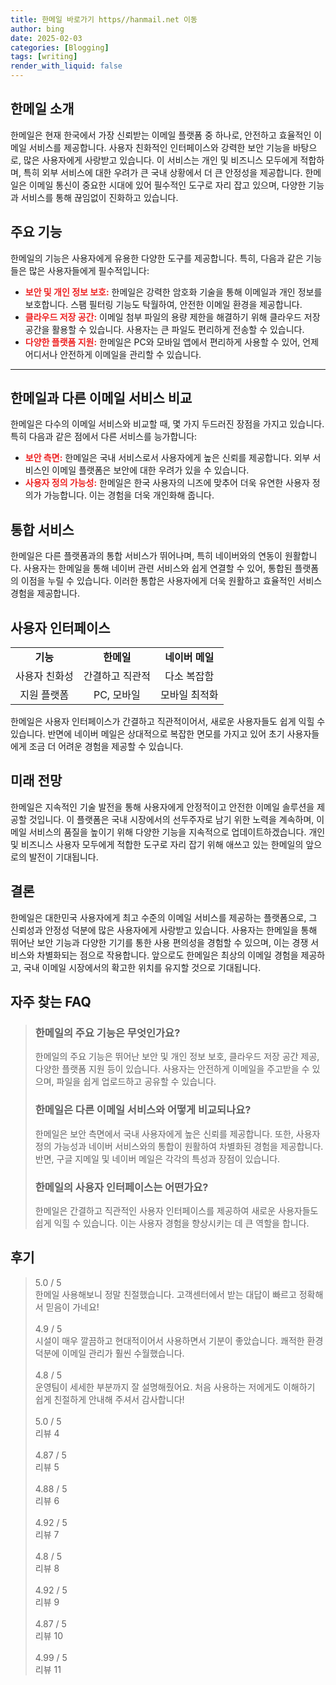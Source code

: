 ```yaml
---
title: 한메일 바로가기 https//hanmail.net 이동
author: bing
date: 2025-02-03
categories: [Blogging]
tags: [writing]
render_with_liquid: false
---
```



<h2 id='한메일_소개'>한메일 소개</h2>

<p>한메일은 현재 한국에서 가장 신뢰받는 이메일 플랫폼 중 하나로, 안전하고 효율적인 이메일 서비스를 제공합니다. 사용자 친화적인 인터페이스와 강력한 보안 기능을 바탕으로, 많은 사용자에게 사랑받고 있습니다. 이 서비스는 개인 및 비즈니스 모두에게 적합하며, 특히 외부 서비스에 대한 우려가 큰 국내 상황에서 더 큰 안정성을 제공합니다. 한메일은 이메일 통신이 중요한 시대에 있어 필수적인 도구로 자리 잡고 있으며, 다양한 기능과 서비스를 통해 끊임없이 진화하고 있습니다.</p>

<h2 id='주요_기능'>주요 기능</h2>

<p>한메일의 기능은 사용자에게 유용한 다양한 도구를 제공합니다. 특히, 다음과 같은 기능들은 많은 사용자들에게 필수적입니다:</p>

<ul>
    <li><b><span style="color: #ee2323;">보안 및 개인 정보 보호:</span></b> 한메일은 강력한 암호화 기술을 통해 이메일과 개인 정보를 보호합니다. 스팸 필터링 기능도 탁월하여, 안전한 이메일 환경을 제공합니다.</li>
    <li><b><span style="color: #ee2323;">클라우드 저장 공간:</span></b> 이메일 첨부 파일의 용량 제한을 해결하기 위해 클라우드 저장 공간을 활용할 수 있습니다. 사용자는 큰 파일도 편리하게 전송할 수 있습니다.</li>
    <li><b><span style="color: #ee2323;">다양한 플랫폼 지원:</span></b> 한메일은 PC와 모바일 앱에서 편리하게 사용할 수 있어, 언제 어디서나 안전하게 이메일을 관리할 수 있습니다.</li>
</ul>

<hr />

<h2 id='한메일_비교'>한메일과 다른 이메일 서비스 비교</h2>

<p>한메일은 다수의 이메일 서비스와 비교할 때, 몇 가지 두드러진 장점을 가지고 있습니다. 특히 다음과 같은 점에서 다른 서비스를 능가합니다:</p>

<ul>
    <li><b><span style="color: #ee2323;">보안 측면:</span></b> 한메일은 국내 서비스로서 사용자에게 높은 신뢰를 제공합니다. 외부 서비스인 이메일 플랫폼은 보안에 대한 우려가 있을 수 있습니다.</li>
    <li><b><span style="color: #ee2323;">사용자 정의 가능성:</span></b> 한메일은 한국 사용자의 니즈에 맞추어 더욱 유연한 사용자 정의가 가능합니다. 이는 경험을 더욱 개인화해 줍니다.</li>
</ul>

<h2 id='통합_서비스'>통합 서비스</h2>

<p>한메일은 다른 플랫폼과의 통합 서비스가 뛰어나며, 특히 네이버와의 연동이 원활합니다. 사용자는 한메일을 통해 네이버 관련 서비스와 쉽게 연결할 수 있어, 통합된 플랫폼의 이점을 누릴 수 있습니다. 이러한 통합은 사용자에게 더욱 원활하고 효율적인 서비스 경험을 제공합니다.</p>

<h2 id='사용자_인터페이스'>사용자 인터페이스</h2>

<table>
    <tr>
        <td style="text-align: center; height: 17px;"><b>기능</b></td>
        <td style="text-align: center; height: 17px;"><b>한메일</b></td>
        <td style="text-align: center; height: 17px;"><b>네이버 메일</b></td>
    </tr>
    <tr>
        <td style="text-align: center; height: 17px;">사용자 친화성</td>
        <td style="text-align: center; height: 17px;">간결하고 직관적</td>
        <td style="text-align: center; height: 17px;">다소 복잡함</td>
    </tr>
    <tr>
        <td style="text-align: center; height: 17px;">지원 플랫폼</td>
        <td style="text-align: center; height: 17px;">PC, 모바일</td>
        <td style="text-align: center; height: 17px;">모바일 최적화</td>
    </tr>
</table>

<p>한메일은 사용자 인터페이스가 간결하고 직관적이어서, 새로운 사용자들도 쉽게 익힐 수 있습니다. 반면에 네이버 메일은 상대적으로 복잡한 면모를 가지고 있어 초기 사용자들에게 조금 더 어려운 경험을 제공할 수 있습니다.</p>

<h2 id='미래_전망'>미래 전망</h2>

<p>한메일은 지속적인 기술 발전을 통해 사용자에게 안정적이고 안전한 이메일 솔루션을 제공할 것입니다. 이 플랫폼은 국내 시장에서의 선두주자로 남기 위한 노력을 계속하며, 이메일 서비스의 품질을 높이기 위해 다양한 기능을 지속적으로 업데이트하겠습니다. 개인 및 비즈니스 사용자 모두에게 적합한 도구로 자리 잡기 위해 애쓰고 있는 한메일의 앞으로의 발전이 기대됩니다.</p>

<h2 id='결론'>결론</h2>

<p>한메일은 대한민국 사용자에게 최고 수준의 이메일 서비스를 제공하는 플랫폼으로, 그 신뢰성과 안정성 덕분에 많은 사용자에게 사랑받고 있습니다. 사용자는 한메일을 통해 뛰어난 보안 기능과 다양한 기기를 통한 사용 편의성을 경험할 수 있으며, 이는 경쟁 서비스와 차별화되는 점으로 작용합니다. 앞으로도 한메일은 최상의 이메일 경험을 제공하고, 국내 이메일 시장에서의 확고한 위치를 유지할 것으로 기대됩니다.</p>


<h2 id='자주_찾는_FAQ'>자주 찾는 FAQ</h2>
<div itemscope="" itemtype="https://schema.org/FAQPage"> 
<blockquote> 
<div itemscope="" itemprop="mainEntity" itemtype="https://schema.org/Question"> 
<h3 itemprop="name">한메일의 주요 기능은 무엇인가요?</h3> 
<div itemscope="" itemprop="acceptedAnswer" itemtype="https://schema.org/Answer"> 
<span itemprop="text"> 
<p>한메일의 주요 기능은 뛰어난 보안 및 개인 정보 보호, 클라우드 저장 공간 제공, 다양한 플랫폼 지원 등이 있습니다. 사용자는 안전하게 이메일을 주고받을 수 있으며, 파일을 쉽게 업로드하고 공유할 수 있습니다.</p> 
</span> 
</div> 
</div> 

<div itemscope="" itemprop="mainEntity" itemtype="https://schema.org/Question"> 
<h3 itemprop="name">한메일은 다른 이메일 서비스와 어떻게 비교되나요?</h3> 
<div itemscope="" itemprop="acceptedAnswer" itemtype="https://schema.org/Answer"> 
<span itemprop="text"> 
<p>한메일은 보안 측면에서 국내 사용자에게 높은 신뢰를 제공합니다. 또한, 사용자 정의 가능성과 네이버 서비스와의 통합이 원활하여 차별화된 경험을 제공합니다. 반면, 구글 지메일 및 네이버 메일은 각각의 특성과 장점이 있습니다.</p> 
</span> 
</div> 
</div> 

<div itemscope="" itemprop="mainEntity" itemtype="https://schema.org/Question"> 
<h3 itemprop="name">한메일의 사용자 인터페이스는 어떤가요?</h3> 
<div itemscope="" itemprop="acceptedAnswer" itemtype="https://schema.org/Answer"> 
<span itemprop="text"> 
<p>한메일은 간결하고 직관적인 사용자 인터페이스를 제공하여 새로운 사용자들도 쉽게 익힐 수 있습니다. 이는 사용자 경험을 향상시키는 데 큰 역할을 합니다.</p> 
</span> 
</div> 
</div> 

</blockquote> 
</div>
<h2 id='후기'>후기</h2>
<div itemscope itemtype="https://schema.org/Product">
  <blockquote>
  <div itemprop="review" itemscope itemtype="https://schema.org/Review">
      <div itemprop="reviewRating" itemscope itemtype="https://schema.org/Rating"> <span itemprop="ratingValue">5.0</span> / <span itemprop="bestRating">5</span> </div>
      <span itemprop="reviewBody">한메일 사용해보니 정말 친절했습니다. 고객센터에서 받는 대답이 빠르고 정확해서 믿음이 가네요!</span>
  </div>
  <br>
  <div itemprop="review" itemscope itemtype="https://schema.org/Review">
      <div itemprop="reviewRating" itemscope itemtype="https://schema.org/Rating"> <span itemprop="ratingValue">4.9</span> / <span itemprop="bestRating">5</span> </div>
      <span itemprop="reviewBody">시설이 매우 깔끔하고 현대적이어서 사용하면서 기분이 좋았습니다. 쾌적한 환경 덕분에 이메일 관리가 훨씬 수월했습니다.</span>
  </div>
  <br>
  <div itemprop="review" itemscope itemtype="https://schema.org/Review">
      <div itemprop="reviewRating" itemscope itemtype="https://schema.org/Rating"> <span itemprop="ratingValue">4.8</span> / <span itemprop="bestRating">5</span> </div>
      <span itemprop="reviewBody">운영팀이 세세한 부분까지 잘 설명해줬어요. 처음 사용하는 저에게도 이해하기 쉽게 친절하게 안내해 주셔서 감사합니다!</span>
  </div>
  <br>
  <div itemprop="review" itemscope itemtype="https://schema.org/Review">
      <div itemprop="reviewRating" itemscope itemtype="https://schema.org/Rating"> <span itemprop="ratingValue">5.0</span> / <span itemprop="bestRating">5</span> </div>
      <span itemprop="reviewBody">리뷰 4</span>
  </div>
  <br>
  <div itemprop="review" itemscope itemtype="https://schema.org/Review">
      <div itemprop="reviewRating" itemscope itemtype="https://schema.org/Rating"> <span itemprop="ratingValue">4.87</span> / <span itemprop="bestRating">5</span> </div>
      <span itemprop="reviewBody">리뷰 5</span>
  </div>
  <br>
  <div itemprop="review" itemscope itemtype="https://schema.org/Review">
      <div itemprop="reviewRating" itemscope itemtype="https://schema.org/Rating"> <span itemprop="ratingValue">4.88</span> / <span itemprop="bestRating">5</span> </div>
      <span itemprop="reviewBody">리뷰 6</span>
  </div>
  <br>
  <div itemprop="review" itemscope itemtype="https://schema.org/Review">
      <div itemprop="reviewRating" itemscope itemtype="https://schema.org/Rating"> <span itemprop="ratingValue">4.92</span> / <span itemprop="bestRating">5</span> </div>
      <span itemprop="reviewBody">리뷰 7</span>
  </div>
  <br>
  <div itemprop="review" itemscope itemtype="https://schema.org/Review">
      <div itemprop="reviewRating" itemscope itemtype="https://schema.org/Rating"> <span itemprop="ratingValue">4.8</span> / <span itemprop="bestRating">5</span> </div>
      <span itemprop="reviewBody">리뷰 8</span>
  </div>
  <br>
  <div itemprop="review" itemscope itemtype="https://schema.org/Review">
      <div itemprop="reviewRating" itemscope itemtype="https://schema.org/Rating"> <span itemprop="ratingValue">4.92</span> / <span itemprop="bestRating">5</span> </div>
      <span itemprop="reviewBody">리뷰 9</span>
  </div>
  <br>
  <div itemprop="review" itemscope itemtype="https://schema.org/Review">
      <div itemprop="reviewRating" itemscope itemtype="https://schema.org/Rating"> <span itemprop="ratingValue">4.87</span> / <span itemprop="bestRating">5</span> </div>
      <span itemprop="reviewBody">리뷰 10</span>
  </div>
  <br>
  <div itemprop="review" itemscope itemtype="https://schema.org/Review">
      <div itemprop="reviewRating" itemscope itemtype="https://schema.org/Rating"> <span itemprop="ratingValue">4.99</span> / <span itemprop="bestRating">5</span> </div>
      <span itemprop="reviewBody">리뷰 11</span>
  </div>
  </blockquote>
</div>
